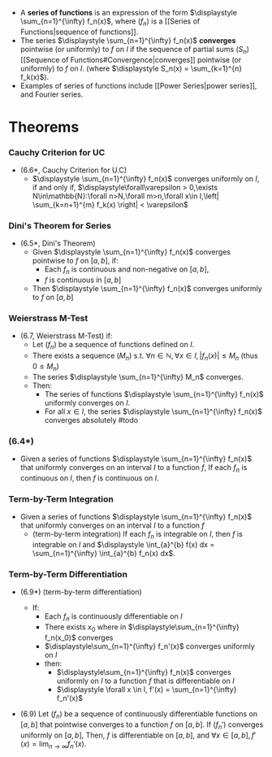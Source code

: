 
- A **series of functions** is an expression of the form $\displaystyle \sum_{n=1}^{\infty} f_n(x)$, where $(f_n)$ is a [[Series of Functions|sequence of functions]]. 
- The series $\displaystyle \sum_{n=1}^{\infty} f_n(x)$ **converges** pointwise (or uniformly) to $f$ on $I$ if the sequence of partial sums $(S_n)$ [[Sequence of Functions#Convergence|converges]] pointwise (or uniformly) to $f$ on $I$. (where $\displaystyle S_n(x) = \sum_{k=1}^{n} f_k(x)$).
- Examples of series of functions include [[Power Series|power series]], and Fourier series.

# Theorems

### Cauchy Criterion for UC

- (6.6\*, Cauchy Criterion for U.C) 
	- $\displaystyle \sum_{n=1}^{\infty} f_n(x)$ converges uniformly on $I$, if and only if, $\displaystyle\forall\varepsilon > 0,\exists N\in\mathbb{N}:\forall n>N,\forall m>n,\forall x\in I,\left| \sum_{k=n+1}^{m} f_k(x) \right| < \varepsilon$

### Dini's Theorem for Series

-  (6.5\*, Dini's Theorem) 
	- Given $\displaystyle \sum_{n=1}^{\infty} f_n(x)$ converges pointwise to $f$ on $[a,b]$, if: 
		- Each $f_n$ is continuous and non-negative on $[a,b]$,
		- $f$ is continuous in $[a,b]$
	- Then $\displaystyle \sum_{n=1}^{\infty} f_n(x)$ converges uniformly to $f$ on $[a,b]$

### Weierstrass M-Test

- (6.7, Weierstrass M-Test) if: 
	- Let $(f_n)$ be a sequence of functions defined on $I$. 
	- There exists a sequence $(M_n)$ s.t.  $\forall n\in \mathbb{N},\forall x \in I,|f_n(x)| \leq M_n$ (thus $0\leq M_{n}$)
	- The series $\displaystyle \sum_{n=1}^{\infty} M_n$ converges. 
	- Then:
		- The series of functions $\displaystyle \sum_{n=1}^{\infty} f_n(x)$ uniformly converges on $I$.
		- For all $x\in I$, the series $\displaystyle \sum_{n=1}^{\infty} f_n(x)$ converges absolutely #todo 
### (6.4*)

- Given a series of functions $\displaystyle \sum_{n=1}^{\infty} f_n(x)$ that uniformly converges on an interval $I$ to a function $f$, If each $f_n$ is continuous on $I$, then $f$ is continuous on $I$.

### Term-by-Term Integration

- Given a series of functions $\displaystyle \sum_{n=1}^{\infty} f_n(x)$ that uniformly converges on an interval $I$ to a function $f$ 
	- (term-by-term integration) If each $f_n$ is integrable on $I$, then $f$ is integrable on $I$ and $\displaystyle \int_{a}^{b} f(x) dx = \sum_{n=1}^{\infty} \int_{a}^{b} f_n(x) dx$.

### Term-by-Term Differentiation

- (6.9*) (term-by-term differentiation) 
	- If: 
		- Each $f_n$ is continuously differentiable on $I$ 
		- There exists $x_0$ where in $\displaystyle\sum_{n=1}^{\infty} f_n(x_0)$ converges
		- $\displaystyle\sum_{n=1}^{\infty} f_n'(x)$ converges uniformly on $I$
	  - then:
		  - $\displaystyle\sum_{n=1}^{\infty} f_n(x)$ converges uniformly on $I$ to a function $f$ that is differentiable on $I$
		  - $\displaystyle \forall x \in I, f'(x) = \sum_{n=1}^{\infty} f_n'(x)$

- (6.9) Let $(f_n)$ be a sequence of continuously differentiable functions on $[a,b]$ that pointwise converges to a function $f$ on $[a,b]$. If $(f_n')$ converges uniformly on $[a,b]$, Then, $f$ is differentiable on $[a,b]$, and $\displaystyle\forall x \in [a,b], f'(x) = \lim_{n\to\infty} f_n'(x)$.



